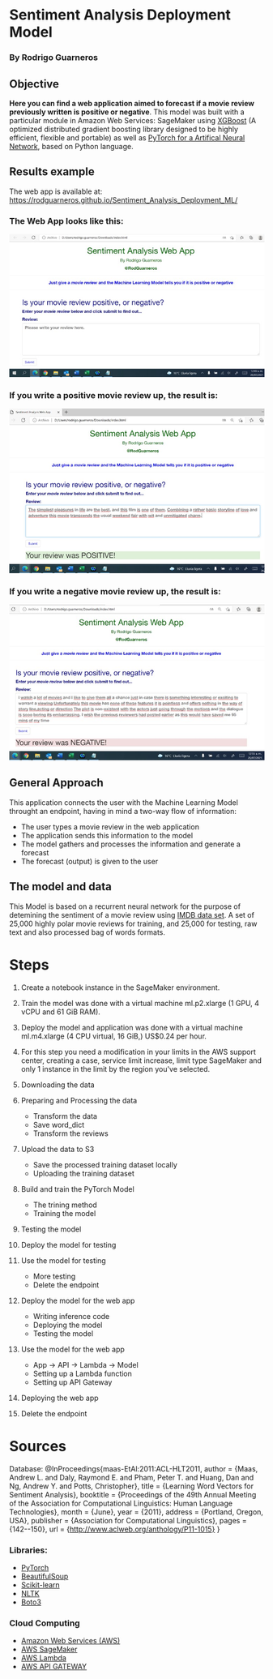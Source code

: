 # Sentiment Analysis Deployment Model
### By Rodrigo Guarneros

## Objective

<b>Here you can find a web application aimed to forecast if a movie review previously written is positive or negative</b>. This model was built with a particular module in Amazon Web Services: SageMaker using [XGBoost](https://xgboost.readthedocs.io/en/latest/) (A optimized distributed gradient boosting library designed to be highly efficient, flexible and portable) as well as [PyTorch for a Artifical Neural Network](https://pytorch.org/tutorials/beginner/blitz/neural_networks_tutorial.html), based on Python language.

## Results example

The web app is available at: https://rodguarneros.github.io/Sentiment_Analysis_Deployment_ML/ 

### The Web App looks like this:
![Result1.jpg](https://github.com/RodGuarneros/Sentiment_Analysis_Deployment_ML/blob/main/images/Result1.jpg)

### If you write a positive movie review up, the result is:
![Result2.jpg](https://github.com/RodGuarneros/Sentiment_Analysis_Deployment_ML/blob/main/images/Result2.jpg)

### If you write a negative movie review up, the result is:
![Result3.jpg](https://github.com/RodGuarneros/Sentiment_Analysis_Deployment_ML/blob/main/images/Result3.jpg)


## General Approach

This application connects the user with the Machine Learning Model throught an endpoint, having in mind a two-way flow of information: 
- The user types a movie review in the  web application
- The application sends this information to the model
- The model gathers and processes the information and generate a forecast
- The forecast (output) is given to the user

## The model and data

This Model is based on a recurrent neural network for the purpose of detemining the sentiment of a movie review using [IMDB data set](http://ai.stanford.edu/~amaas/data/sentiment/). A set of 25,000 highly polar movie reviews for training, and 25,000 for testing, raw text and also processed bag of words formats.

# Steps

1. Create a notebook instance in the SageMaker environment.

2. Train the model was done with a virtual machine ml.p2.xlarge (1 GPU, 4 vCPU and 61 GiB RAM).

3. Deploy the model and application was done with a virtual machine ml.m4.xlarge (4 CPU virtual, 16 GiB,) US$0.24 per hour.

4. For this step you need a modification in your limits in the AWS support center, creating a case, service limit increase, limit type SageMaker and only 1 instance in the limit by the region you've selected.

5. Downloading the data

6. Preparing and Processing the data
    - Transform the data
    - Save word_dict
    - Transform the reviews
    
7. Upload the data to S3
    - Save the processed training dataset locally
    - Uploading the training dataset
    
8. Build and train the PyTorch Model
    - The trining method
    - Training the model

9. Testing the model

11. Deploy the model for testing

12. Use the model for testing
    - More testing
    - Delete the endpoint

12. Deploy the model for the web app
    - Writing inference code
    - Deploying the model
    - Testing the model

13. Use the model for the web app
    - App -> API -> Lambda -> Model
    - Setting up a Lambda function
    - Setting up API Gateway

14. Deploying the web app

15. Delete the endpoint

# Sources

Database:
@InProceedings{maas-EtAl:2011:ACL-HLT2011,
  author    = {Maas, Andrew L.  and  Daly, Raymond E.  and  Pham, Peter T.  and  Huang, Dan  and  Ng, Andrew Y.  and  Potts, Christopher},
  title     = {Learning Word Vectors for Sentiment Analysis},
  booktitle = {Proceedings of the 49th Annual Meeting of the Association for Computational Linguistics: Human Language Technologies},
  month     = {June},
  year      = {2011},
  address   = {Portland, Oregon, USA},
  publisher = {Association for Computational Linguistics},
  pages     = {142--150},
  url       = {http://www.aclweb.org/anthology/P11-1015}
}

### Libraries:
- [PyTorch](https://pytorch.org/)
- [BeautifulSoup](https://pypi.org/project/beautifulsoup4/)
- [Scikit-learn](https://scikit-learn.org/stable/)
- [NLTK](https://realpython.com/python-nltk-sentiment-analysis/)
- [Boto3](https://boto3.amazonaws.com/v1/documentation/api/latest/index.html)

### Cloud Computing
- [Amazon Web Services (AWS)](https://aws.amazon.com/es/)
- [AWS SageMaker](https://aws.amazon.com/es/sagemaker/)
- [AWS Lambda](https://aws.amazon.com/es/lambda/)
- [AWS API GATEWAY](https://aws.amazon.com/es/api-gateway/)
